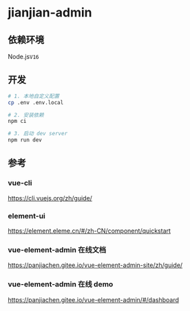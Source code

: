 # jianjian-admin

## 依赖环境

Node.js`V16`

## 开发

```bash
# 1. 本地自定义配置
cp .env .env.local

# 2. 安装依赖
npm ci

# 3. 启动 dev server
npm run dev
```

## 参考

### vue-cli

https://cli.vuejs.org/zh/guide/

### element-ui

https://element.eleme.cn/#/zh-CN/component/quickstart

### vue-element-admin 在线文档

https://panjiachen.gitee.io/vue-element-admin-site/zh/guide/

### vue-element-admin 在线 demo

https://panjiachen.gitee.io/vue-element-admin/#/dashboard
